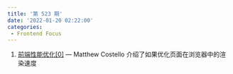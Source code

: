 ```yaml
---
title: '第 523 期'
date: '2022-01-20 02:22:00'
categories:
 - Frontend Focus
---
```


1. [前端性能优化[0]](../../frontend_focus/523/frontend_web_performance.md) — Matthew Costello 介绍了如果优化页面在浏览器中的渲染速度